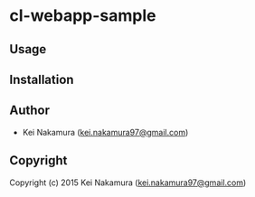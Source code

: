 # cl-webapp-sample



## Usage

## Installation

## Author

* Kei Nakamura (kei.nakamura97@gmail.com)

## Copyright

Copyright (c) 2015 Kei Nakamura (kei.nakamura97@gmail.com)

